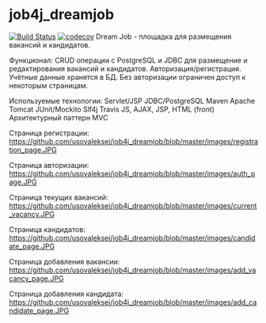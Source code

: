 # job4j_dreamjob
[![Build Status](https://travis-ci.com/usovaleksei/job4j_dreamjob.svg?branch=master)](https://travis-ci.com/usovaleksei/job4j_dreamjob)
[![codecov](https://codecov.io/gh/usovaleksei/job4j_dreamjob/branch/master/graph/badge.svg?token=GOUEVPDH5I)](https://codecov.io/gh/usovaleksei/job4j_dreamjob)
Dream Job - площадка для размещения вакансий и кандидатов.

Функционал:
CRUD операции с PostgreSQL и JDBC для размещение и редактирования вакансий и кандидатов.
Авторизация/регистрация. Учётные данные хранятся в БД. Без авторизации ограничен доступ к некоторым страницам.

Используемые технологии:
Servlet/JSP
JDBC/PostgreSQL
Maven
Apache Tomcat
JUnit/Mockito
Slf4j
Travis
JS, AJAX, JSP, HTML (front)
Архитектурный паттерн MVC

Страница регистрации:
https://github.com/usovaleksei/job4j_dreamjob/blob/master/images/registration_page.JPG

Страница авторизации:
https://github.com/usovaleksei/job4j_dreamjob/blob/master/images/auth_page.JPG

Страница текущих вакансий:
https://github.com/usovaleksei/job4j_dreamjob/blob/master/images/current_vacancy.JPG

Страница кандидатов:
https://github.com/usovaleksei/job4j_dreamjob/blob/master/images/candidate_page.JPG

Страница добавления вакансии:
https://github.com/usovaleksei/job4j_dreamjob/blob/master/images/add_vacancy_page.JPG

Страница добавления кандидата:
https://github.com/usovaleksei/job4j_dreamjob/blob/master/images/add_candidate_page.JPG


